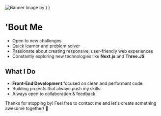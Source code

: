 ![Banner Image by )](https://media.licdn.com/dms/image/v2/D4D16AQFQu0bJ8wE9ng/profile-displaybackgroundimage-shrink_350_1400/profile-displaybackgroundimage-shrink_350_1400/0/1730135848846?e=1735776000&v=beta&t=W6py8Mefx4_4PhAz0Fev0hI7uCC_tVN8O7WPJek0bWs)
)

# 'Bout Me
- Open to new challenges
- Quick learner and problem solver
- Passionate about creating responsive, user-friendly web experiences
- Constantly exploring new technologies like **Next.js** and **Three.JS**

## What I Do
- **Front-End Development** focused on clean and performant code
- Building projects that always push my skills 
- Always open to collaboration & feedback

Thanks for stopping by! Feel free to contact me and let's create something awesome together! 🚀
